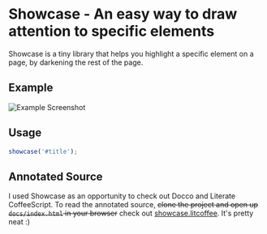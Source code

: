 # Showcase - An easy way to draw attention to specific elements

Showcase is a tiny library that helps you highlight a specific element on a page, by darkening the rest of the page.

## Example 

![Example Screenshot](http://puu.sh/7fShk.png)

## Usage

```javascript
showcase('#title');
```

## Annotated Source

I used Showcase as an opportunity to check out Docco and Literate CoffeeScript.  To read the annotated source, ~~clone the project and open up `docs/index.html` in your browser~~ check out [showcase.litcoffee](https://github.com/SwagEasy/showcase/blob/master/showcase.litcoffee). It's pretty neat :)